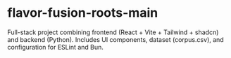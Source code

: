 # flavor-fusion-roots-main
Full-stack project combining frontend (React + Vite + Tailwind + shadcn) and backend (Python). Includes UI components, dataset (corpus.csv), and configuration for ESLint and Bun. 
